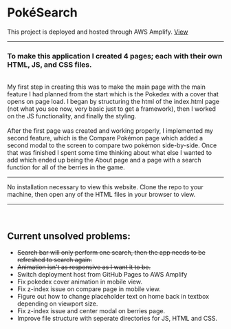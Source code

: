 # PokéSearch

This project is deployed and hosted through AWS Amplify.
<a href="[pattshreds.github.io/pokedex_app/](https://main.darm3e1jlwi31.amplifyapp.com/)">
  View
</a>  

<hr>

<h3>To make this application I created 4 pages; each with their own HTML, JS, and CSS files. </h3> <br />
My first step in creating this was to make the main page with the main feature I had planned from the start which is the Pokedex with a cover that opens on page load. I began by structuring the html of the index.html page (not what you see now, very basic just to get a framework), then I worked on the JS functionality, and finally the styling. <br /> <br />
After the first page was created and working properly, I implemented my second feature, which is the Compare Pokémon page which added a second modal to the screen to compare two pokémon side-by-side. Once that was finished I spent some time thinking about what else I wanted to add which ended up being the About page and a page with a search function for all of the berries in the game.
<hr>
No installation necessary to view this website. Clone the repo to your machine, then open any of the HTML files in your browser to view.
<hr>
<br />
<h2>Current unsolved problems:</h2>
<ul>
  <li><s>Search bar will only perform one search, then the app needs to be refreshed to search again.</s></li>
  <li><s>Animation isn't as responsive as I want it to be.</s></li>
  <li><s></s>Switch deployment host from GitHub Pages to AWS Amplify</s></li>
  <li>Fix pokedex cover animation in mobile view.</li>
  <li>Fix z-index issue on compare page in mobile view.</li>
  <li>Figure out how to change placeholder text on home back in textbox depending on viewport size.</li>
  <li>Fix z-index issue and center modal on berries page.</li>
  <li>Improve file structure with seperate directories for JS, HTML and CSS.</li>
</ul>
